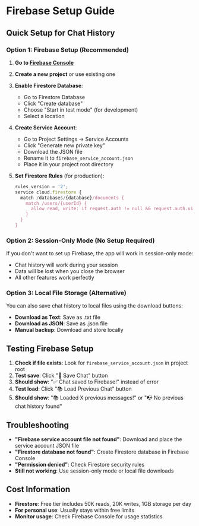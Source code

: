 # Firebase Setup Guide

## Quick Setup for Chat History

### Option 1: Firebase Setup (Recommended)

1. **Go to [Firebase Console](https://console.firebase.google.com/)**
2. **Create a new project** or use existing one
3. **Enable Firestore Database**:
   - Go to Firestore Database
   - Click "Create database"
   - Choose "Start in test mode" (for development)
   - Select a location

4. **Create Service Account**:
   - Go to Project Settings → Service Accounts
   - Click "Generate new private key"
   - Download the JSON file
   - Rename it to `firebase_service_account.json`
   - Place it in your project root directory

5. **Set Firestore Rules** (for production):
   ```javascript
   rules_version = '2';
   service cloud.firestore {
     match /databases/{database}/documents {
       match /users/{userId} {
         allow read, write: if request.auth != null && request.auth.uid == userId;
       }
     }
   }
   ```

### Option 2: Session-Only Mode (No Setup Required)

If you don't want to set up Firebase, the app will work in session-only mode:
- Chat history will work during your session
- Data will be lost when you close the browser
- All other features work perfectly

### Option 3: Local File Storage (Alternative)

You can also save chat history to local files using the download buttons:
- **Download as Text**: Save as .txt file
- **Download as JSON**: Save as .json file
- **Manual backup**: Download and store locally

## Testing Firebase Setup

1. **Check if file exists**: Look for `firebase_service_account.json` in project root
2. **Test save**: Click "💾 Save Chat" button
3. **Should show**: "✅ Chat saved to Firebase!" instead of error
4. **Test load**: Click "📚 Load Previous Chat" button
5. **Should show**: "📚 Loaded X previous messages!" or "📭 No previous chat history found"

## Troubleshooting

- **"Firebase service account file not found"**: Download and place the service account JSON file
- **"Firestore database not found"**: Create Firestore database in Firebase Console
- **"Permission denied"**: Check Firestore security rules
- **Still not working**: Use session-only mode or local file downloads

## Cost Information

- **Firestore**: Free tier includes 50K reads, 20K writes, 1GB storage per day
- **For personal use**: Usually stays within free limits
- **Monitor usage**: Check Firebase Console for usage statistics
